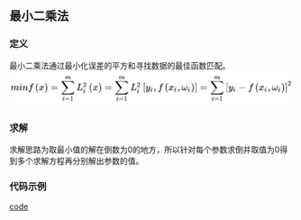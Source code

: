 ## 最小二乘法
### 定义
最小二乘法通过最小化误差的平方和寻找数据的最佳函数匹配。  
![](src/formula_0.png)  
### 求解
求解思路为取最小值的解在倒数为0的地方，所以针对每个参数求倒并取值为0得到多个求解方程再分别解出参数的值。
### 代码示例
[code](https://github.com/wan-h/Brainpower/blob/master/Code/Math/OrdinaryLeastSquares.ipynb)